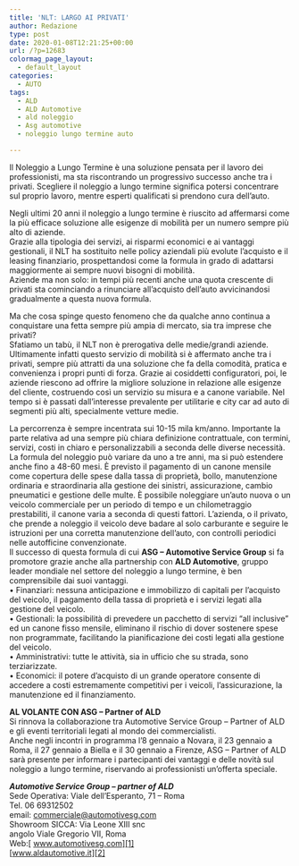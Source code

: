 ```yaml
---
title: 'NLT: LARGO AI PRIVATI'
author: Redazione
type: post
date: 2020-01-08T12:21:25+00:00
url: /?p=12683
colormag_page_layout:
  - default_layout
categories:
  - AUTO
tags:
  - ALD
  - ALD Automotive
  - ald noleggio
  - Asg automotive
  - noleggio lungo termine auto

---
```

Il Noleggio a Lungo Termine è una soluzione pensata per il lavoro dei professionisti, ma sta riscontrando un progressivo successo anche tra i privati. Scegliere il noleggio a lungo termine significa potersi concentrare sul proprio lavoro, mentre esperti qualificati si prendono cura dell’auto.

Negli ultimi 20 anni il noleggio a lungo termine è riuscito ad affermarsi come la più efficace soluzione alle esigenze di mobilità per un numero sempre più alto di aziende.  
Grazie alla tipologia dei servizi, ai risparmi economici e ai vantaggi gestionali, il NLT ha sostituito nelle policy aziendali più evolute l’acquisto e il leasing finanziario, prospettandosi come la formula in grado di adattarsi maggiormente ai sempre nuovi bisogni di mobilità.  
Aziende ma non solo: in tempi più recenti anche una quota crescente di privati sta cominciando a rinunciare all’acquisto dell’auto avvicinandosi gradualmente a questa nuova formula.

Ma che cosa spinge questo fenomeno che da qualche anno continua a conquistare una fetta sempre più ampia di mercato, sia tra imprese che privati?  
Sfatiamo un tabù, il NLT non è prerogativa delle medie/grandi aziende.  
Ultimamente infatti questo servizio di mobilità si è affermato anche tra i privati, sempre più attratti da una soluzione che fa della comodità, pratica e  
convenienza i propri punti di forza. Grazie ai cosiddetti configuratori, poi, le aziende riescono ad offrire la migliore soluzione in relazione alle esigenze del cliente, costruendo così un servizio su misura e a canone variabile. Nel tempo si è passati dall’interesse prevalente per utilitarie e city car ad auto di segmenti più alti, specialmente vetture medie.

La percorrenza è sempre incentrata sui 10-15 mila km/anno. Importante la parte relativa ad una sempre più chiara definizione contrattuale, con termini, servizi, costi in chiaro e personalizzabili a seconda delle diverse necessità.  
La formula del noleggio può variare da uno a tre anni, ma si può estendere anche fino a 48-60 mesi. È previsto il pagamento di un canone mensile come copertura delle spese dalla tassa di proprietà, bollo, manutenzione ordinaria e straordinaria alla gestione dei sinistri, assicurazione, cambio pneumatici e gestione delle multe. È possibile noleggiare un’auto nuova o un veicolo commerciale per un periodo di tempo e un chilometraggio prestabiliti, il canone varia a seconda di questi fattori. L’azienda, o il privato, che prende a noleggio il veicolo deve badare al solo carburante e seguire le istruzioni per una corretta manutenzione dell’auto, con controlli periodici nelle autofficine convenzionate.  
Il successo di questa formula di cui **ASG &#8211; Automotive Service Group** si fa promotore grazie anche alla partnership con **ALD Automotive**, gruppo leader mondiale nel settore del noleggio a lungo termine, è ben comprensibile dai suoi vantaggi.  
• Finanziari: nessuna anticipazione e immobilizzo di capitali per l’acquisto del veicolo, il pagamento della tassa di proprietà e i servizi legati alla gestione del veicolo.  
• Gestionali: la possibilità di prevedere un pacchetto di servizi “all inclusive” ed un canone fisso mensile, eliminano il rischio di dover sostenere spese non programmate, facilitando la pianificazione dei costi legati alla gestione del veicolo.  
• Amministrativi: tutte le attività, sia in ufficio che su strada, sono terziarizzate.  
• Economici: il potere d’acquisto di un grande operatore consente di accedere a costi estremamente competitivi per i veicoli, l’assicurazione, la manutenzione ed il finanziamento.





**AL VOLANTE CON ASG &#8211; Partner of ALD**  
Si rinnova la collaborazione tra Automotive Service Group – Partner of ALD e gli eventi territoriali legati al mondo dei commercialisti.  
Anche negli incontri in programma l&#8217;8 gennaio a Novara, il 23 gennaio a Roma, il 27 gennaio a Biella e il 30 gennaio a Firenze, ASG &#8211; Partner of ALD sarà presente per informare i partecipanti dei vantaggi e delle novità sul noleggio a lungo termine, riservando ai professionisti un’offerta speciale.

_**Automotive Service Group – partner of ALD**_  
Sede Operativa: Viale dell’Esperanto, 71 – Roma  
Tel. 06 69312502  
email: commerciale@automotivesg.com  
Showroom SICCA: Via Leone XIII snc  
angolo Viale Gregorio VII, Roma  
Web:[&nbsp;www.automotivesg.com][1]  
[www.aldautomotive.it][2]

 [1]: https://www.automotivesg.com/
 [2]: https://www.aldautomotive.it/